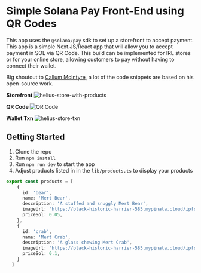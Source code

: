 # Simple Solana Pay Front-End using QR Codes

This app uses the `@solana/pay` sdk to set up a storefront to accept payment. This app is a simple Next.JS/React app that will allow you to accept payment in SOL via QR Code. This build can be implemented for IRL stores or for your online store, allowing customers to pay without having to connect their wallet.

Big shoutout to [Callum McIntyre](https://twitter.com/callum_codes), a lot of the code snippets are based on his open-source work.

**Storefront**
![helius-store-with-products](https://hackmd.io/_uploads/SkKHtl2u6.png)

**QR Code**
![QR Code](https://hackmd.io/_uploads/BkcYW6stT.png)

**Wallet Txn**
![helius-store-txn](https://hackmd.io/_uploads/HJHLzXn_p.png)

## Getting Started

1. Clone the repo
2. Run `npm install`
3. Run `npm run dev` to start the app
4. Adjust products listed in in the `lib/products.ts` to display your products

```ts
export const products = [
    {
      id: 'bear',
      name: 'Mert Bear',
      description: 'A stuffed and snuggly Mert Bear',
      imageUrl: 'https://black-historic-harrier-585.mypinata.cloud/ipfs/QmZbv3bmXUYiqmf4k85t9H1sr2roedzLN4sLxPrqkgZgwU?_gl=1*1dsyikz*_ga*OTY0MTU1NTY1LjE3MDQ4ODA5NTA.*_ga_5RMPXG14TE*MTcwNDg4MDk0OS4xLjEuMTcwNDg4MTA3NC4yNC4wLjA.',
      priceSol: 0.05,
    },
    {
      id: 'crab',
      name: 'Mert Crab',
      description: 'A glass chewing Mert Crab',
      imageUrl: 'https://black-historic-harrier-585.mypinata.cloud/ipfs/QmWQeDAT8RDVH4JbaZMngMEZb5rMAEbhtH9hAZHGzEJiwE?_gl=1*1giwok2*_ga*OTY0MTU1NTY1LjE3MDQ4ODA5NTA.*_ga_5RMPXG14TE*MTcwNDg4MDk0OS4xLjEuMTcwNDg4MTA4NC4xNC4wLjA.',
      priceSol: 0.1,
    }
  ]
```

